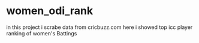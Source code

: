 # women_odi_rank
in this project i scrabe data from cricbuzz.com here i showed top icc player ranking of women's Battings
